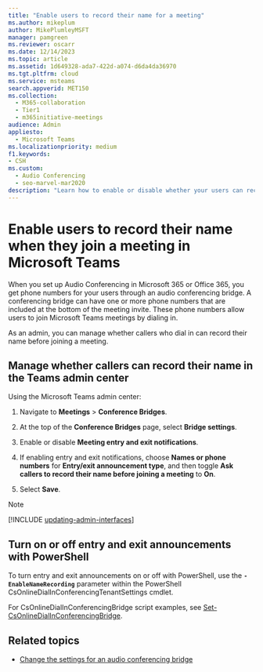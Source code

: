 ```yaml
---
title: "Enable users to record their name for a meeting"
ms.author: mikeplum
author: MikePlumleyMSFT
manager: pamgreen
ms.reviewer: oscarr
ms.date: 12/14/2023
ms.topic: article
ms.assetid: 1d649328-ada7-422d-a074-d6da4da36970
ms.tgt.pltfrm: cloud
ms.service: msteams
search.appverid: MET150
ms.collection: 
  - M365-collaboration
  - Tier1
  - m365initiative-meetings
audience: Admin
appliesto: 
  - Microsoft Teams
ms.localizationpriority: medium
f1.keywords:
- CSH
ms.custom: 
  - Audio Conferencing
  - seo-marvel-mar2020
description: "Learn how to enable or disable whether your users can record their names when they join a meeting in Microsoft Teams."
---
```


# Enable users to record their name when they join a meeting in Microsoft Teams

When you set up Audio Conferencing in Microsoft 365 or Office 365, you get phone numbers for your users through an audio conferencing bridge. A conferencing bridge can have one or more phone numbers that are included at the bottom of the meeting invite. These phone numbers allow users to join Microsoft Teams meetings by dialing in.

As an admin, you can manage whether callers who dial in can record their name before joining a meeting.

## Manage whether callers can record their name in the Teams admin center

Using the Microsoft Teams admin center:

1. Navigate to **Meetings** > **Conference Bridges**.

2. At the top of the **Conference Bridges** page, select **Bridge settings**.

3. Enable or disable **Meeting entry and exit notifications**.

4. If enabling entry and exit notifications, choose **Names or phone numbers** for **Entry/exit announcement type**, and then toggle **Ask callers to record their name before joining a meeting** to **On**.

5. Select **Save**.

> [!NOTE]
> [!INCLUDE [updating-admin-interfaces](includes/updating-admin-interfaces.md)]

## Turn on or off entry and exit announcements with PowerShell

To turn entry and exit announcements on or off with PowerShell, use the **`-EnableNameRecording`** parameter within the PowerShell CsOnlineDialInConferencingTenantSettings cmdlet.

For CsOnlineDialInConferencingBridge script examples, see [Set-CsOnlineDialInConferencingBridge](/powershell/module/skype/Set-csonlinedialinconferencingtenantsettings).

## Related topics

- [Change the settings for an audio conferencing bridge](change-the-settings-for-an-audio-conferencing-bridge.md)